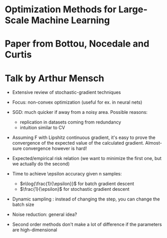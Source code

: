 # Optimization Methods for Large-Scale Machine Learning
# Paper from Bottou, Nocedale and Curtis
# Talk by Arthur Mensch

- Extensive review of stochastic-gradient techniques

- Focus: non-convex optimization (useful for ex. in neural nets)

- SGD: much quicker if away from a noisy area. Possible reasons:
    - replication in datasets coming from redundancy 
    - intuition similar to CV

- Assuming F with Lipshitz continuous gradient, it's easy to prove the convergence of the
expected value of the calculated gradient. Almost-sure convergence however is hard!

- Expected/empirical risk relation (we want to minimize the first one, but we actually do the second)

- Time to achieve \epsilon accuracy given n samples:
    - $n\log{\frac{1}{\epsilon}}$ for batch gradient descent
    - $\frac{1}{\epsilon}$ for stochastic gradient descent

- Dynamic sampling : instead of changing the step, you can change the batch size

- Noise reduction: general idea?

- Second order methods don't make a lot of difference if the parameters are high-dimensional


